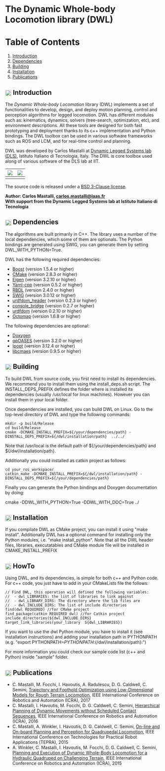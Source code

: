 The Dynamic Whole-body Locomotion library (DWL)
===============================================


Table of Contents
===============================================
1. [Introduction](#introduction)
2. [Dependencies](#dependencies)
3. [Building](#building)
4. [Installation](#installation)
5. [Publications](#publications)



## <img align="center" height="20" src="https://i.imgur.com/vAYeCzC.png"/> Introduction

The *Dynamic Whole-body Locomotion* library (DWL) implements a set of functionalities to develop, design, and deploy motion planning, control and perception algorithms for legged locomotion. DWL has different modules such as: kinematics, dynamics, solvers (tree-search, optimization, etc), and environment descriptions. All these tools are designed for both fast prototyping and deployment thanks to its c++ implementation and Python bindings. The DWL toolbox can be used in various software frameworks such as ROS and LCM, and for real-time control and planning.

DWL was developed by Carlos Mastalli at [Dynamic Legged Systems lab (DLS)](http://www.iit.it/en/advr-labs/dynamic-legged-systems.html), Istituto Italiano di Tecnologia, Italy. The DWL is core toolbox used along of various software of the DLS lab at IIT.

| ![](https://i.imgur.com/BT7fRCU.gif) | ![](https://i.imgur.com/2mIjgu1.gif)
|:-------------------------:|:-------------------------:|
|||

The source code is released under a [BSD 3-Clause license](LICENSE).

**Author: Carlos Mastalli, carlos.mastalli@laas.fr<br />
With support from the Dynamic Legged Systems lab at Istituto Italiano di Tecnologia<br />**



## <img align="center" height="20" src="https://i.imgur.com/fjS3xIe.png"/> Dependencies

The algorithms are built primarily in C++. The library uses a number of the local dependencies, which some of them are optionals. The Python bindings are generated using SWIG, you can generate them by setting DWL_WITH_PYTHON=True.

DWL has the following required dependencies:
* [Boost](http://www.boost.org) (version 1.5.4 or higher)
* [CMake](http://www.cmake.org) (version 2.8.3 or higher)
* [Eigen](http://eigen.tuxfamily.org) (version 3.2.10 or higher)
* [Yaml-cpp](https://code.google.com/p/yaml-cpp/) (version 0.5.2 or higher)
* [RBDL](http://rbdl.bitbucket.org/) (version 2.4.0 or higher)
* [SWIG](http://www.swig.org/) (version 3.0.12 or higher)
* [urdfdom_header](https://github.com/ros/urdfdom_headers) (version 0.2.3 or higher)
* [console_bridge](https://github.com/ros/console_bridge) (version 0.2.7 or higher)
* [urdfdom](https://github.com/ros/urdfdom) (version 0.2.10 or higher)
* [Octomap](http://octomap.github.io) (version 1.6.8 or higher)

The following dependencies are optional:
* [Doxygen](http://www.doxygen.org)
* [qpOASES](https://projects.coin-or.org/qpOASES) (version 3.2.0 or higher)
* [Ipopt](https://projects.coin-or.org/Ipopt) (version 3.12.4 or higher)
* [libcmaes](https://github.com/beniz/libcmaes) (version 0.9.5 or higher)


## <img align="center" height="20" src="https://i.imgur.com/x1morBF.png"/> Building

To build DWL from source code, you first need to install its dependencies. We recommend you to install them using the 
install_deps.sh script. The INSTALL_DEPS_PREFIX defines the folder where is installed its dependencies (usually /usr/local for linux machines). However you can install them in your local folder.

Once dependencies are installed, you can build DWL on Linux. Go to the top-level directory of DWL and type the
following commands:

    mkdir -p build/Release
    cd build/Release
    cmake -DCMAKE_INSTALL_PREFIX=${/your/dependencies/path} -DINSTALL_DEPS_PREFIX=${/dwl/installation/path}  ../../

Note that /usr/local is the default path of ${/your/dependencies/path} and ${/dwl/installation/path}.

Additionally you could installed as catkin project as follows:

    cd your_ros_workspace/
    catkin_make -DCMAKE_INSTALL_PREFIX=${/dwl/installation/path} -DINSTALL_DEPS_PREFIX=${/your/dependencies/path}

Finally you can generate the Python bindings and Doxygen documentation by doing:

   cmake -DDWL_WITH_PYTHON=True -DDWL_WITH_DOC=True ../



## <img align="center" height="20" src="https://i.imgur.com/x1morBF.png"/> Installation

If you compilate DWL as CMake project, you can install it using "make install". Additionally DWL has a optional command for installing only the Python modules, i.e. "make install_python". Note that all the DWL header files, libraries, executatables and CMake module file will be installed in CMAKE_INSTALL_PREFIX



## <img align="center" height="20" src="https://i.imgur.com/x1morBF.png"/> HowTo

Using DWL, and its dependencies, is simple for both c++ and Python code. For c++ code, you just have to add in your CMakeLists file the follows:

    // Find DWL, this operation will defined the following variables:
    //  - dwl_LIBRARIES: the list of libraries to link against
    //  - dwl_LIBRARY_DIRS: The directory where the lib files are
    //  - dwl_INCLUDE_DIRS: The list of include directories
    find(dwl REQUIRED) //for CMake project
    find_package(catkin REQUIRED dwl) //for Catkin project
    include_directories(${dwl_INCLUDE_DIRS}
    target_link_libraries(your_library  S{dwl_LIBRARIES})

If you want to use the dwl Python module, you have to install it (see installation instructions) and adding your installation path in PYTHONPATH (e.g. "export PYTHONPATH=${PYTHONPATH}:${/dwl/installation/path}:")

For more information you could check our sample code list (c++ and Python) inside "sample" folder.



## <img align="center" height="20" src="http://www.pvhc.net/img205/oohmbjfzlxapxqbpkawx.png"/> Publications

* C. Mastalli, M. Focchi, I. Havoutis, A. Radulescu, D. G. Caldwell, C. Semini, [Trajectory and Foothold Optimization using Low-Dimensional Models for Rough Terrain Locomotion](https://old.iit.it/images/stories/advanced-robotics/hyq_files/publications/mastalli17icra.pdf), IEEE International Conference on Robotics and Automation (ICRA), 2017
* C. Mastalli, I. Havoutis, M. Focchi, D. G. Caldwell, C. Semini, [Hierarchical Planning of Dynamic Movements without Scheduled Contact Sequences](http://iit.it/images/stories/advanced-robotics/hyq_files/publications/icra16mastalli.pdf), IEEE International Conference on Robotics and Automation (ICRA), 2016
* C. Mastalli, A. Winkler, I. Havoutis, D. G. Caldwell, C. Semini, [On-line and On-board Planning and Perception for Quadrupedal Locomotion](http://iit.it/images/stories/advanced-robotics/hyq_files/publications/mastalli15tepra.pdf), IEEE International Conference on Technologies for Practical Robot Applications (TEPRA), 2015
* A. Winkler, C. Mastalli, I. Havoutis, M. Focchi, D. G. Caldwell, C. Semini, [Planning and Execution of Dynamic Whole-Body Locomotion for a Hydraulic Quadruped on Challenging Terrain](http://iit.it/images/stories/advanced-robotics/hyq_files/publications/winkler15icra.pdf), IEEE International Conference on Robotics and Automation (ICRA), 2015
